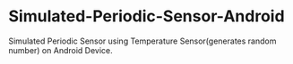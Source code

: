 # Simulated-Periodic-Sensor-Android
Simulated Periodic Sensor using Temperature Sensor(generates random number) on Android Device.
